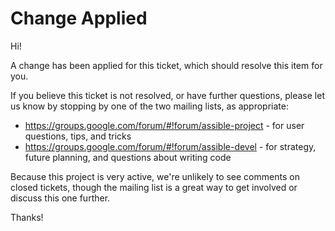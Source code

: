 Change Applied
==============

Hi!

A change has been applied for this ticket, which should resolve this item for you.

If you believe this ticket is not resolved, or have further questions, please let us know by stopping by one of the two mailing lists, as appropriate:

   * https://groups.google.com/forum/#!forum/assible-project - for user questions, tips, and tricks
   * https://groups.google.com/forum/#!forum/assible-devel - for strategy, future planning, and questions about writing code

Because this project is very active, we're unlikely to see comments on closed tickets, though the mailing list is a great way to get involved or discuss this one further.

Thanks!

